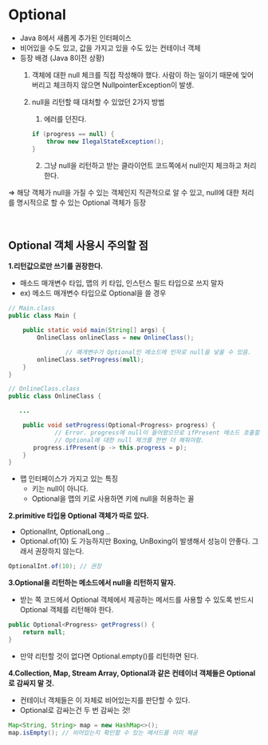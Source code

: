 # Optional

- Java 8에서 새롭게 추가된 인터페이스
- 비어있을 수도 있고, 값을 가지고 있을 수도 있는 컨테이너 객체
- 등장 배경 (Java 8이전 상황)
    1. 객체에 대한 null 체크를 직접 작성해야 했다. 사람이 하는 일이기 때문에 잊어버리고 체크하지 않으면 NullpointerException이 발생.
    2. null을 리턴할 때 대처할 수 있었던 2가지 방법
        
        1) 에러를 던진다.
        
        ```java
        if (progress == null) {
        	throw new IlegalStateException();
        }
        ```
        
        2) 그냥 null을 리턴하고 받는 클라이언트 코드쪽에서 null인지 체크하고 처리한다.
        

⇒ 해당 객체가 null을 가질 수 있는 객체인지 직관적으로 알 수 있고, null에 대한 처리를 명시적으로 할 수 있는 Optional 객체가 등장

<br/>

## Optional 객체 사용시 주의할 점

<b>1.리턴값으로만 쓰기를 권장한다. </b> 

- 매소드 매개변수 타입, 맵의 키 타입, 인스턴스 필드 타입으로 쓰지 말자
- ex) 메소드 매개변수 타입으로 Optional을 쓸 경우

```java
// Main.class
public class Main {

    public static void main(String[] args) {
        OnlineClass onlineClass = new OnlineClass();

				// 매개변수가 Optional인 메소드에 인자로 null을 넣울 수 있음.
        onlineClass.setProgress(null);
    }
}

// OnlineClass.class
public class OnlineClass {

   ...

    public void setProgress(Optional<Progress> progress) {
			 // Error. progress에 null이 들어왔으므로 ifPresent 메소드 호출할 때 NPE 발생.
			 // Optional에 대한 null 체크를 한번 더 해줘야함.
       progress.ifPresent(p -> this.progress = p);
    }
}
```

- 맵 인터페이스가 가지고 있는 특징
    - 키는 null이 아니다.
    - Optional을 맵의 키로 사용하면 키에 null을 허용하는 꼴

<b>2.primitive 타입용 Optional 객체가 따로 있다. </b>

- OptionalInt, OptionalLong ..
- Optional.of(10) 도 가능하지만  Boxing, UnBoxing이 발생해서 성능이 안좋다. 그래서 권장하지 않는다.

```java
OptionalInt.of(10); // 권장
```

<b>3.Optional을 리턴하는 메소드에서 null을 리턴하지 말자.</b>

- 받는 쪽 코드에서 Optional 객체에서 제공하는 메서드를 사용할 수 있도록 반드시 Optional 객체를 리턴해야 한다.

```java
public Optional<Progress> getProgress() {
	return null;
}
```

- 만약 리턴할 것이 없다면 Optional.empty()를 리턴하면 된다.

<b>4.Collection, Map, Stream Array, Optional과 같은 컨테이너 객체들은 Optional로 감싸지 말 것.</b>

- 컨테이너 객체들은 이 자체로 비어있는지를 판단할 수 있다.
- Optional로 감싸는건 두 번 감싸는 것!

```java
Map<String, String> map = new HashMap<>();
map.isEmpty(); // 비어있는지 확인할 수 있는 메서드를 이미 제공
```